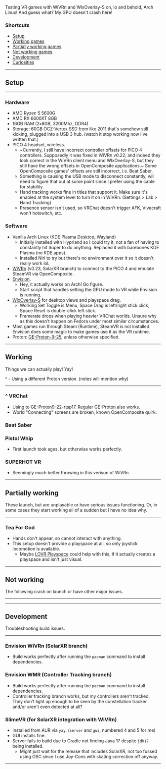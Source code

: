 Testing VR games with WiVRn and WlxOverlay-S on, lo and behold, Arch Linux! And guess what? My GPU doesn't crash here!

### Shortcuts
- [Setup](#setup)
- [Working games](#working)
- [Partially working games](#partially-working)
- [Not working games](#not-working)
- [Development](#development)
- [Curiosities](#curiosities)

---

## Setup

---

### Hardware
- AMD Ryzen 5 5600G
- AMD RX 6600XT 8GB
- 16GB RAM (2x8GB, 3200Mhz, DDR4)
- Storage: 60GB OCZ-Vertex SSD from like 2011 that's somehow still kicking, plugged into a USB 3 hub. (watch it stop working now i've written that.)
- PICO 4 headset, wireless.
    - ~Currently, I still have incorrect controller offsets for PICO 4 controllers. Supposedly it was fixed in WiVRn v0.22, and indeed they look correct in the WiVRn client menu and WlxOverlay-S, but they still have the wrong offsets in OpenComposite applications.~ Some OpenComposite games' offsets are still incorrect, i.e. Beat Saber.
    - Something is causing the USB mode to disconnect constantly, will need to figure that out at some point since I prefer using the cable for stability.
    - Hand tracking works fine in titles that support it. Make sure it's enabled at the system level to turn it on in WiVRn. (Settings > Lab > Hand Tracking)
    - Presence sensor isn't used, so VRChat doesn't trigger AFK, Vivecraft won't hotswitch, etc.

### Software
- Vanilla Arch Linux (KDE Plasma Desktop, Wayland)
    - Initially installed with Hyprland so I could try it, not a fan of having to constantly hit Super to do anything. Replaced it with barebones KDE Plasma (no KDE apps).
    - Installed Niri to try but there's no environment over it so it doesn't really work lol.
- [WiVRn](https://github.com/WiVRn/WiVRn) (v0.23, SolarXR branch) to connect to the PICO 4 and emulate SteamVR via OpenComposite.
- [Envision](https://gitlab.com/gabmus/envision).
    - Hey, it actually works on Arch! Go figure.
    - Start script that handles setting the GPU mode to VR while Envision is running.
- [WlxOverlay-S](https://github.com/galister/wlx-overlay-s) for desktop views and playspace drag.
    - Working Set Toggle is Menu, Space Drag is left/right stick click, Space Reset is double-click left stick.
    - Framerate drops when playing heavier VRChat worlds. Unsure why as this doesn't happen on Fedora under most similar circumstances.
- Most games run through Steam (Runtime), SteamVR is not installed. Envision does some magic to make games use it as the VR runtime.
- Proton: [GE-Proton-9-25](https://github.com/GloriousEggroll/proton-ge-custom), unless otherwise specified.

---

## Working
Things we can actually play! Yay!

^ - Using a different Proton version. (notes will mention why)

---

### ^ VRChat
- Using to GE-Proton9-22-rtsp17. Regular GE-Proton also works.
- World "Connecting" screens are broken, known OpenComposite quirk.

### Beat Saber

### Pistol Whip
- First launch took ages, but otherwise works perfectly.

### SUPERHOT VR
- Seemingly much better throwing in this verison of WiVRn.

---

## Partially working
These launch, but are unplayable or have serious issues functioning.
Or, in some cases they start working all of a sudden but I have no idea why.

---

### Tea For God
- Hands don't appear, so cannot interact with anything.
- This setup doesn't provide a playspace at all, so only joystick locomotion is available.
    - Maybe [LOVR Playspace](https://lvra.gitlab.io/docs/fossvr/lovr/lovr-playspace/) could help with this, if it actually creates a playspace and isn't just visual.

---

## Not working
The following crash on launch or have other major issues.

---



---

## Development
Troubleshooting build issues.

---

### Envision WiVRn (SolarXR branch)
- Build works perfectly after running the `pacman` command to install dependencies.

### Envision WMR (Controller Tracking branch)
- Build works perfectly after running the `pacman` command to install dependencies.
- Controller tracking branch works, but my controllers aren't tracked. They don't light up enough to be seen by the constellation tracker and/or aren't even detected at all?

### SlimeVR (for SolarXR integration with WiVRn)
- Installed from AUR via `yay`. (`server` and `gui`, numbered 4 and 5 for me)
- GUI installs fine.
- Server fails to build due to Gradle not finding Java 17 despite `jdk17` being installed.
  - Might just wait for the release that includes SolarXR, not too fussed using OSC since I use Joy-Cons with skating correction off anyway.

---

